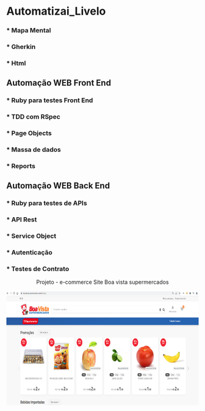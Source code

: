 # Automatizai_Livelo
### * Mapa Mental
### * Gherkin
### * Html
## Automação WEB Front End
### * Ruby para testes Front End
### * TDD com RSpec
### * Page Objects
### * Massa de dados 
### * Reports
## Automação WEB Back End
### * Ruby para testes de APIs
### * API Rest
### * Service Object
### * Autenticação
### * Testes de Contrato

<p align="center">Projeto - e-commerce Site Boa vista supermercados</center> 

<p align="center">
  <img width="780" height="300" src="https://github.com/cristiancfe/Automatizai_Livelo/blob/main/imagens/Site_Boa_Vista%20Supermercados.png">
</p>

